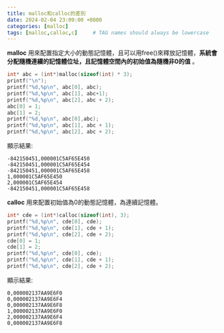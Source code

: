 ```yaml
---
title: malloc和calloc的差別
date: 2024-02-04 23:09:00 +0800 
categories: [malloc]
tags: [malloc,calloc,c]     # TAG names should always be lowercase
---
```

**malloc** 用來配置指定大小的動態記憶體，且可以用free()來釋放記憶體，**系統會分配隨機連續的記憶體位址，且記憶體空間內的初始值為隨機非0的值** 。  

```c
int* abc = (int*)malloc(sizeof(int) * 3);
printf("\n");
printf("%d,%p\n", abc[0], abc);
printf("%d,%p\n", abc[1], abc+1);
printf("%d,%p\n", abc[2], abc + 2);
abc[0] = 1;
abc[1] = 2;
printf("%d,%p\n", abc[0],abc);
printf("%d,%p\n", abc[1], abc + 1);
printf("%d,%p\n", abc[2], abc + 2);
```

顯示結果:  
```
-842150451,000001C5AF65E450
-842150451,000001C5AF65E454
-842150451,000001C5AF65E458
1,000001C5AF65E450
2,000001C5AF65E454
-842150451,000001C5AF65E458
```

**calloc** 用來配置初始值為0的動態記憶體，為連續記憶體。  

```c
int* cde = (int*)calloc(sizeof(int), 3);
printf("%d,%p\n", cde[0], cde);
printf("%d,%p\n", cde[1], cde + 1);
printf("%d,%p\n", cde[2], cde + 2);
cde[0] = 1;
cde[1] = 2;
printf("%d,%p\n", cde[0], cde);
printf("%d,%p\n", cde[1], cde + 1);
printf("%d,%p\n", cde[2], cde + 2);
```
顯示結果:  
```
0,000002137AA9E6F0
0,000002137AA9E6F4
0,000002137AA9E6F8
1,000002137AA9E6F0
2,000002137AA9E6F4
0,000002137AA9E6F8
```
